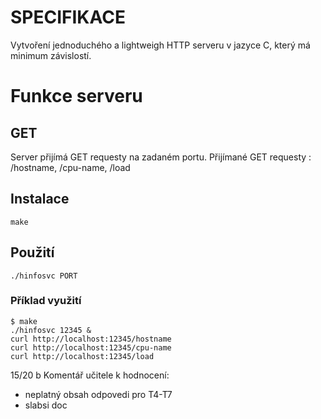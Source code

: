 # SPECIFIKACE
Vytvoření jednoduchého a lightweigh HTTP serveru v jazyce C, který má minimum závislostí. 

# Funkce serveru
## GET
Server přijímá GET requesty na zadaném portu.
Přijímané GET requesty : /hostname, /cpu-name, /load
## Instalace
```
make
```
## Použití
```
./hinfosvc PORT
```
### Příklad využití
```
$ make
./hinfosvc 12345 &
curl http://localhost:12345/hostname
curl http://localhost:12345/cpu-name
curl http://localhost:12345/load
```

15/20 b
Komentář učitele k hodnocení:
- neplatný obsah odpovedi pro T4-T7
- slabsi doc
